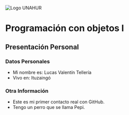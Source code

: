 ![Logo UNAHUR](./UNAHUR.png)

# Programación con objetos I
## Presentación Personal

### Datos Personales
- Mi nombre es: Lucas Valentín Tellería
- Vivo en: Ituzaingó


### Otra Información
- Este es mi primer contacto real con GitHub.
- Tengo un perro que se llama Pepi.

